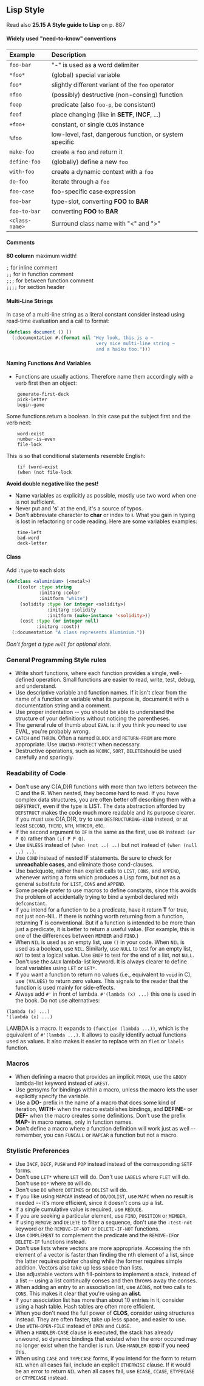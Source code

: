 ## Lisp Style

Read also **25.15 A Style guide to Lisp** on p. 887

#### Widely used "need-to-know" conventions

| Example           | Description                                             |
| :---------------- | :--------------------------------                       |
| `foo-bar`         | "-" is used as a word delimiter                         |
| `*foo*`           | (global) special variable                               |
| `foo*`            | slightly different variant of the `foo` operator        |
| `nfoo`            | (possibly) destructive (non-consing) function           |
| `foop`            | predicate (also `foo-p`, be consistent)                 |
| `foof`            | place changing (like in **SETF**, **INCF**, ...)        |
| `+foo+`           | constant, or single `CLOS` instance                     |
| `%foo`            | low-level, fast, dangerous function, or system specific |
| `make-foo`        | create a `fo`o and return it                            |
| `define-foo`      | (globally) define a new `foo`                           |
| `with-foo`        | create a dynamic context with a `foo`                   |
| `do-foo`          | iterate through a `foo`                                 |
| `foo-case`        | foo-specific case expression                            |
| `foo-bar`         | type-slot, converting **FOO** to **BAR**                |
| `foo-to-bar`      | converting **FOO** to **BAR**                           |
| `<class-name>`    | Surround class name with "<" and ">"                    |

#### Comments

**80 column** maximum width!

`;`     for inline comment<br/>
`;;`    for in function comment<br/>
`;;;`   for between function comment<br/>
`;;;;`  for section header

#### Multi-Line Strings

In case of a multi-line string as a literal constant consider
instead using read-time evaluation and a call to format:
``` cl
(defclass document () ()
  (:documentation #.(format nil "Hey look, this is a ~
                                 very nice multi-line string ~
                                 and a haiku too.")))
```

#### Naming Functions And Variables

- Functions are usually actions. Therefore name them accordingly with a verb first then an
  object:
```
    generate-first-deck
    pick-letter
    begin-game
```
Some functions return a boolean. In this case put the subject first and the verb next:
```
    word-exist
    number-is-even
    file-lock
```
This is so that conditional statements resemble English:
```
    (if (word-exist
    (when (not file-lock
```
**Avoid double negative like the pest!**

- Name variables as explicitly as possible, mostly use two word when one is not sufficient.
- Never put and **'s'** at the end, it's a source of typos.
- Don't abbreviate character to **char** or index to **i**. What you gain in typing is lost
in refactoring or code reading. Here are some variables examples:
```
    time-left
    bad-word
    deck-letter
```

#### Class

Add `:type` to each slots

``` cl
(defclass <aluminium> (<metal>)
    ((color :type string
            :initarg :color
            :initform "white")
     (solidity :type (or integer <solidity>)
               :initarg :solidity
               :initform (make-instance '<solidity>))
     (cost :type (or integer null)
           :initarg :cost))
  (:documentation "A class represents Aluminium."))
```

_Don't forget a type `null` for optional slots._

### General Programming Style rules

- Write short functions, where each function provides a single, well-defined
operation. Small functions are easier to read, write, test, debug, and understand.
- Use descriptive variable and function names. If it isn't clear from the name of a
function or variable what its purpose is, document it with a documentation string and a
comment.
- Use proper indentation -- you should be able to understand the structure of your
definitions without noticing the parentheses.
- The general rule of thumb about `EVAL` is: if you think you need to use EVAL, you're
probably wrong.
- `CATCH` and `THROW`. Often a named `BLOCK` and `RETURN-FROM` are more appropriate. Use
`UNWIND-PROTECT` when necessary.
- Destructive operations, such as `NCONC`, `SORT`, `DELETE`should be used carefully
and sparingly.

### Readability of Code

- Don't use any C{A,D}R functions with more than two letters between the C and the R. When
nested, they become hard to read. If you have complex data structures, you are often
better off describing them with a `DEFSTRUCT`, even if the type is LIST. The data
abstraction afforded by `DEFSTRUCT` makes the code much more readable and its purpose
clearer. If you must use C{A,D}R, try to use `DESTRUCTURING-BIND` instead, or at least
`SECOND`, `THIRD`, `NTH`, `NTHCDR`, etc.
- If the second argument to `IF` is the same as the first, use `OR` instead: `(or P Q)`
rather than `(if P P Q)`.
- Use `UNLESS` instead of `(when (not ..) ..)` but not instead of `(when (null ..) ..)`.
- Use `COND` instead of nested IF statements. Be sure to check for **unreachable cases**,
and eliminate those cond-clauses.
- Use backquote, rather than explicit calls to `LIST`, `CONS`, and `APPEND`, whenever
writing a form which produces a Lisp form, but not as a general substitute for `LIST`,
`CONS` and `APPEND`.
- Some people prefer to use macros to define constants, since this avoids the problem of
accidentally trying to bind a symbol declared with `defconstant`.
- If you intend for a function to be a predicate, have it return **T** for true, not just
non-NIL. If there is nothing worth returning from a function, returning **T** is
conventional. But if a function is intended to be more than just a predicate, it is better
to return a useful value. (For example, this is one of the differences between `MEMBER`
and `FIND`.)
- When `NIL` is used as an empty list, use `()` in your code. When `NIL` is used as a
boolean, use `NIL`. Similarly, use `NULL` to test for an empty list, `NOT` to test a
logical value. Use `ENDP` to test for the end of a list, not `NULL`.
- Don't use the `&AUX` lambda-list keyword. It is always clearer to define local variables
using `LET` or `LET*`.
- If you want a function to return no values (i.e., equivalent to `void` in C), use
`(VALUES)` to return zero values. This signals to the reader that the function is used
mainly for side-effects.
- Always add `#'` in front of lambda. `#'(lambda (x) ...)` this one is used in the book.
Do not use alternatives:
```
(lambda (x) ...)
'(lambda (x) ...)
```
LAMBDA is a macro. It expands to `(function (lambda ...))`, which is the equivalent of
`#'(lambda ...)`. It allows to easily identify actual functions used as values. It also
makes it easier to replace with an `flet` or `labels` function.

### Macros

- When defining a macro that provides an implicit `PROGN`, use the `&BODY` lambda-list
keyword instead of `&REST`.
- Use gensyms for bindings within a macro, unless the macro lets the user explicitly
specify the variable.
- Use a **DO-** prefix in the name of a macro that does some kind of iteration, **WITH-**
when the macro establishes bindings, and **DEFINE-** or **DEF-** when the macro creates
some definitions. Don't use the prefix **MAP-** in macro names, only in function names.
- Don't define a macro where a function definition will work just as well -- remember, you
can `FUNCALL` or `MAPCAR` a function but not a macro.

### Stylistic Preferences

- Use `INCF`, `DECF`, `PUSH` and `POP` instead instead of the corresponding `SETF` forms.
- Don't use `LET*` where `LET` will do. Don't use `LABELS` where `FLET` will do. Don't use
`DO*` where `DO` will do.
- Don't use `DO` where `DOTIMES` or `DOLIST` will do.
- If you like using `MAPCAR` instead of `DO/DOLIST`, use `MAPC` when no result is needed
-- it's more efficient, since it doesn't cons up a list.
- If a single cumulative value is required, use `REDUCE`.
- If you are seeking a particular element, use `FIND`, `POSITION` or `MEMBER`.
- If using `REMOVE` and `DELETE` to filter a sequence, don't use the `:test-not` keyword
or the `REMOVE-IF-NOT` or `DELETE-IF-NOT` functions.
- Use `COMPLEMENT` to complement the predicate and the `REMOVE-IF`or `DELETE-IF` functions
instead.
- Don't use lists where vectors are more appropriate. Accessing the nth element of a
vector is faster than finding the nth element of a list, since the latter requires pointer
chasing while the former requires simple addition. Vectors also take up less space than
lists.
- Use adjustable vectors with fill-pointers to implement a stack, instead of a list --
using a list continually conses and then throws away the conses.
- When adding an entry to an association list, use `ACONS`, not two calls to `CONS`. This
makes it clear that you're using an **alist**.
- If your association list has more than about 10 entries in it, consider using a hash
table. Hash tables are often more efficient.
- When you don't need the full power of **CLOS**, consider using structures instead. They
are often faster, take up less space, and easier to use.
- Use `WITH-OPEN-FILE` instead of `OPEN` and `CLOSE`.
- When a `HANDLER-CASE` clause is executed, the stack has already unwound, so dynamic
bindings that existed when the error occured may no longer exist when the handler is
run. Use `HANDLER-BIND` if you need this.
- When using `CASE` and `TYPECASE` forms, if you intend for the form to return `NIL` when
all cases fail, include an explicit `OTHERWISE` clause. If it would be an error to return
`NIL` when all cases fail, use `ECASE`, `CCASE`, `ETYPECASE` or `CTYPECASE` instead.
